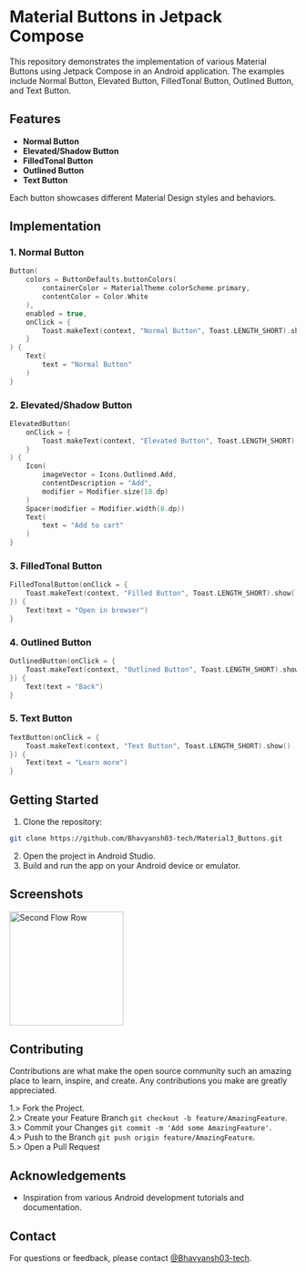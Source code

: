 # Material Buttons in Jetpack Compose

This repository demonstrates the implementation of various Material Buttons using Jetpack Compose in an Android application. The examples include Normal Button, Elevated Button, FilledTonal Button, Outlined Button, and Text Button.

## Features

- **Normal Button**
- **Elevated/Shadow Button**
- **FilledTonal Button**
- **Outlined Button**
- **Text Button**

Each button showcases different Material Design styles and behaviors.

## Implementation

### 1. Normal Button

```kotlin
Button(
    colors = ButtonDefaults.buttonColors(
        containerColor = MaterialTheme.colorScheme.primary,
        contentColor = Color.White
    ),
    enabled = true,
    onClick = {
        Toast.makeText(context, "Normal Button", Toast.LENGTH_SHORT).show()
    }
) {
    Text(
        text = "Normal Button"
    )
}
```

### 2. Elevated/Shadow Button

```kotlin
ElevatedButton(
    onClick = {
        Toast.makeText(context, "Elevated Button", Toast.LENGTH_SHORT).show()
    }
) {
    Icon(
        imageVector = Icons.Outlined.Add,
        contentDescription = "Add",
        modifier = Modifier.size(18.dp)
    )
    Spacer(modifier = Modifier.width(8.dp))
    Text(
        text = "Add to cart"
    )
}
```

### 3. FilledTonal Button

```kotlin
FilledTonalButton(onClick = {
    Toast.makeText(context, "Filled Button", Toast.LENGTH_SHORT).show()
}) {
    Text(text = "Open in browser")
}
```

### 4. Outlined Button

```kotlin
OutlinedButton(onClick = {
    Toast.makeText(context, "Outlined Button", Toast.LENGTH_SHORT).show()
}) {
    Text(text = "Back")
}
```

### 5. Text Button

```kotlin
TextButton(onClick = {
    Toast.makeText(context, "Text Button", Toast.LENGTH_SHORT).show()
}) {
    Text(text = "Learn more")
}
```

## Getting Started

1. Clone the repository:

```bash
git clone https://github.com/Bhavyansh03-tech/Material3_Buttons.git
```

2. Open the project in Android Studio.
3. Build and run the app on your Android device or emulator.

## Screenshots

<img src="https://github.com/Bhavyansh03-tech/Material3_Buttons/assets/96388594/d9c3851a-3edf-4d0f-9948-9966b8033bc8" alt="Second Flow Row" style="width: 200px; height: auto;">


## Contributing

Contributions are what make the open source community such an amazing place to learn, inspire, and create. Any contributions you make are greatly appreciated.

1.> Fork the Project.\
2.> Create your Feature Branch `git checkout -b feature/AmazingFeature`.\
3.> Commit your Changes `git commit -m 'Add some AmazingFeature'`.\
4.> Push to the Branch `git push origin feature/AmazingFeature`.\
5.> Open a Pull Request

## Acknowledgements

- Inspiration from various Android development tutorials and documentation.
## Contact

For questions or feedback, please contact [@Bhavyansh03-tech](https://github.com/Bhavyansh03-tech).
